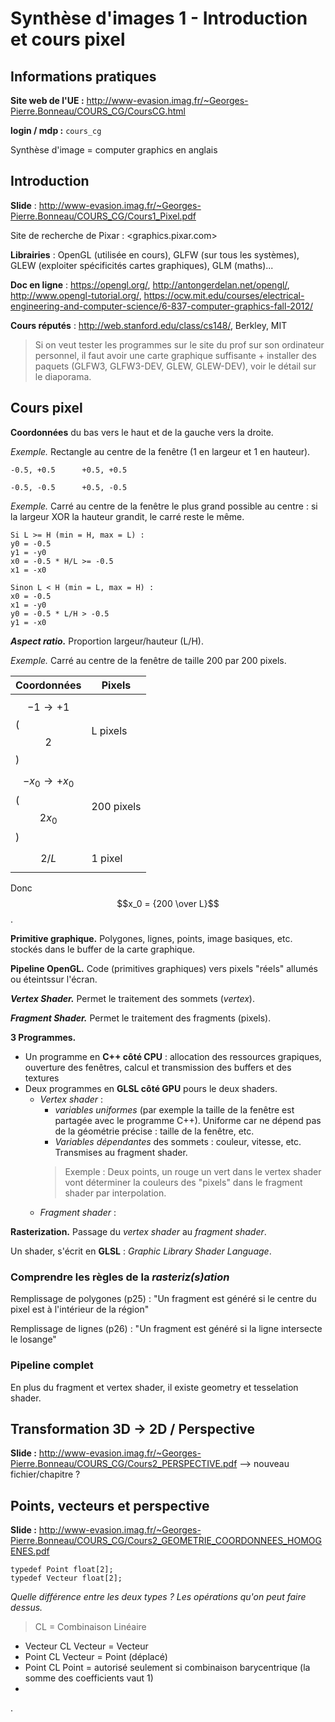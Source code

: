 # Synthèse d'images 1 - Introduction et cours pixel

## Informations pratiques

**Site web de l'UE :** http://www-evasion.imag.fr/~Georges-Pierre.Bonneau/COURS_CG/CoursCG.html

**login / mdp :** `cours_cg`

Synthèse d'image = computer graphics en anglais

## Introduction

**Slide** : <http://www-evasion.imag.fr/~Georges-Pierre.Bonneau/COURS_CG/Cours1_Pixel.pdf>

Site de recherche de Pixar : <graphics.pixar.com>

**Librairies** : OpenGL (utilisée en cours), GLFW (sur tous les systèmes), GLEW (exploiter spécificités cartes graphiques), GLM (maths)...

**Doc en ligne** : <https://opengl.org/>, <http://antongerdelan.net/opengl/>, <http://www.opengl-tutorial.org/>, <https://ocw.mit.edu/courses/electrical-engineering-and-computer-science/6-837-computer-graphics-fall-2012/>

**Cours réputés** : <http://web.stanford.edu/class/cs148/>, Berkley, MIT

> Si on veut tester les programmes sur le site du prof sur son ordinateur personnel, il faut avoir une carte graphique suffisante + installer des paquets  (GLFW3, GLFW3-DEV, GLEW, GLEW-DEV), voir le détail sur le diaporama.

## Cours pixel

**Coordonnées** du bas vers le haut et de la gauche vers la droite.

*Exemple.* Rectangle au centre de la fenêtre (1 en largeur et 1 en hauteur).

```text
-0.5, +0.5      +0.5, +0.5

-0.5, -0.5      +0.5, -0.5
```

*Exemple.* Carré au centre de la fenêtre le plus grand possible au centre : si la largeur XOR la hauteur grandit, le carré reste le même.

```text
Si L >= H (min = H, max = L) :
y0 = -0.5
y1 = -y0
x0 = -0.5 * H/L >= -0.5
x1 = -x0

Sinon L < H (min = L, max = H) :
x0 = -0.5
x1 = -y0
y0 = -0.5 * L/H > -0.5
y1 = -x0
```

***Aspect ratio.*** Proportion largeur/hauteur (L/H).

*Exemple.* Carré au centre de la fenêtre de taille 200 par 200 pixels.

Coordonnées                          | Pixels
-------------------------------------|-----------
$$-1 \rightarrow +1$$ ($$2$$)        | L pixels
$$-x_0 \rightarrow +x_0$$ ($$2x_0$$) | 200 pixels
$$2/L$$                              | 1 pixel

Donc $$x_0 = {200 \over L}$$.

**Primitive graphique.** Polygones, lignes, points, image basiques, etc. stockés dans le buffer de la carte graphique.

**Pipeline OpenGL.** Code (primitives graphiques) vers pixels "réels" allumés ou éteintssur l'écran.

***Vertex Shader.*** Permet le traitement des sommets (*vertex*).

***Fragment Shader.*** Permet le traitement des fragments (pixels).

**3 Programmes.**
- Un programme en **C++ côté CPU** : allocation des ressources grapiques, ouverture des fenêtres, calcul et transmission des buffers et des textures
- Deux programmes en **GLSL côté GPU** pours le deux shaders.
  - *Vertex shader* :
      - *variables uniformes* (par exemple la taille de la fenêtre est partagée avec le programme C++). Uniforme car ne dépend pas de la géométrie précise : taille de la fenêtre, etc.
      - *Variables dépendantes* des sommets : couleur, vitesse, etc. Transmises au fragment shader.
      > Exemple : Deux points, un rouge un vert dans le vertex shader vont déterminer la couleurs des "pixels" dans le fragment shader par interpolation.
  - *Fragment shader* :

**Rasterization.** Passage du *vertex shader* au *fragment shader*.

Un shader, s'écrit en **GLSL** : *Graphic Library Shader Language*.

### Comprendre les règles de la *rasteriz(s)ation*

Remplissage de polygones (p25) : "Un fragment est généré si le centre du pixel est à l'intérieur de la région"

Remplissage de lignes (p26) : "Un fragment est généré si la ligne intersecte le losange"

### Pipeline complet

En plus du fragment et vertex shader, il existe geometry et tesselation shader.

## Transformation 3D -> 2D / Perspective

**Slide :** <http://www-evasion.imag.fr/~Georges-Pierre.Bonneau/COURS_CG/Cours2_PERSPECTIVE.pdf>
--> nouveau fichier/chapitre ?

## Points, vecteurs et perspective

**Slide :** <http://www-evasion.imag.fr/~Georges-Pierre.Bonneau/COURS_CG/Cours2_GEOMETRIE_COORDONNEES_HOMOGENES.pdf>

```text
typedef Point float[2];
typedef Vecteur float[2];
```

*Quelle différence entre les deux types ? Les opérations qu'on peut faire dessus.*

> CL = Combinaison Linéaire

- Vecteur CL Vecteur = Vecteur
- Point CL Vecteur = Point (déplacé)
- Point CL Point = autorisé seulement si combinaison barycentrique (la somme des coefficients vaut 1)
-




.
